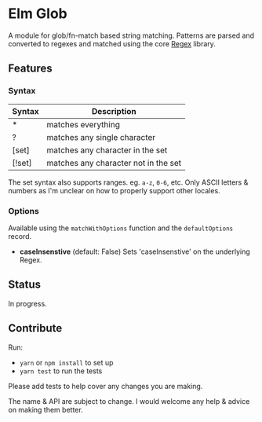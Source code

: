 # Elm Glob

A module for glob/fn-match based string matching. Patterns are parsed and converted to regexes and
matched using the core [Regex](http://package.elm-lang.org/packages/elm-lang/core/latest/Regex) library.


## Features

### Syntax

| Syntax | Description |
| ------ | ----------- |
| *      | matches everything |
| ?      | matches any single character |
| [set]  | matches any character in the set |
| [!set] | matches any character not in the set |

The set syntax also supports ranges. eg. `a-z`, `0-6`, etc. Only ASCII letters & numbers as I'm
unclear on how to properly support other locales.


### Options

Available using the `matchWithOptions` function and the `defaultOptions` record.

- **caseInsenstive** (default: False)
  Sets 'caseInsenstive' on the underlying Regex.


## Status

In progress.


## Contribute

Run:

- `yarn` or `npm install` to set up
- `yarn test` to run the tests

Please add tests to help cover any changes you are making.

The name & API are subject to change. I would welcome any help & advice on making them better.
